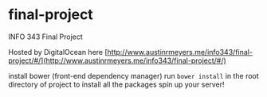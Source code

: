 # final-project
INFO 343 Final Project

Hosted by DigitalOcean here [http://www.austinrmeyers.me/info343/final-project/#/](http://www.austinrmeyers.me/info343/final-project/#/)

install bower (front-end dependency manager)
run `bower install` in the root directory of project to install all the packages
spin up your server!